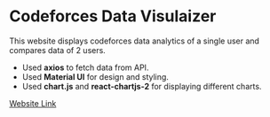 # Codeforces Data Visulaizer
This website displays codeforces data analytics of a single user and compares data of 2 users.

- Used **axios** to fetch data from API.
- Used **Material UI** for design and styling.
- Used **chart.js** and **react-chartjs-2** for displaying different charts.

[Website Link](https://codeforces-data-visualizer-tan.netlify.app/)
